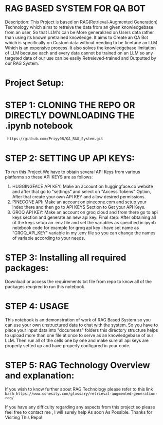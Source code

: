 # RAG BASED SYSTEM FOR QA BOT 

Description: This Project is based on RAG(Retrieval-Augmented Generation) Technology which aims to retreive the data from an given knowledgebase from an user, So that LLM's can be More generalized on Users
data rather than using its known pretrained knowledge. It aims to Create an QA Bot which is specifically on Custom data without needing to be finetune an LLM Which is an expensive process. It also solves 
the knowledgebase limitation of LLM because each and every data cannot be trained on an LLM so any targeted data of our use can be easily Retreieved-trained and Outputted by our RAG System. 

# Project Setup:

# STEP 1: CLONING THE REPO OR DIRECTLY DOWNLOADING THE .ipynb notebook
```bash
 https://github.com/Priyy08/QA_RAG_System.git
```

# STEP 2: SETTING UP API KEYS:
To run this Project We have to obtain several API Keys from various platforms so these API KEYS are as follows:
   1) HUGGINGFACE API KEY: Make an account on huggingface.co website and after that go to "settings" and select on "Access Tokens" Option, After that create your own API KEY and allow desired permissions.
   2) PINECONE API: Make an account on pinecone.com and setup your index there and then go to API KEYS Section to Get your API Keys.
   3) GROQ API KEY: Make an account on groq cloud and from there go to api keys section and generate an new api key.
Final step: After obtaining all of the keys setup an .env file and set the variables as specified in ipynb notebook code for example for groq api key i have set name as "GROQ_API_KEY" variable in my .env file so
you can change the names of variable according to your needs.

# STEP 3: Installing all required packages:
Download or access the requirements.txt file from repo to know all of the packages reuqired to run this notebook.

# STEP 4: USAGE
This notebook is an demonstration of work of RAG Based System so you can use your own unstructured data to chat with the system. So you have to place your input data into "documents" folders this directory 
structure helps to upload more than one file at once to serve as an knowledgebase of our LLM. Then run all of the cells one by one and make sure all api keys are properly setted up and have properly configured 
in your code.

# STEP 5: RAG Technology Overview and explanation:
If you wish to know further about RAG Technology please refer to this link ```bash https://www.cohesity.com/glossary/retrieval-augmented-generation-rag/ ```

If you have any difficulty regarding any aspects from this project so please feel free to contact me , I will surely help As soon As Possible. Thanks for Visiting This Repo!

